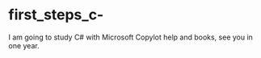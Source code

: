 # first_steps_c-
I am going to study C# with Microsoft Copylot help and books, see you in one year.
